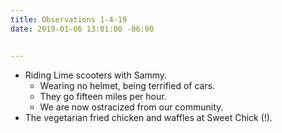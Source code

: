 ```yaml
---
title: Observations 1-4-19
date: 2019-01-06 13:01:00 -06:00


---
```


- Riding Lime scooters with Sammy.
	- Wearing no helmet, being terrified of cars.
	- They go fifteen miles per hour.
	- We are now ostracized from our community.
- The vegetarian fried chicken and waffles at Sweet Chick (!).